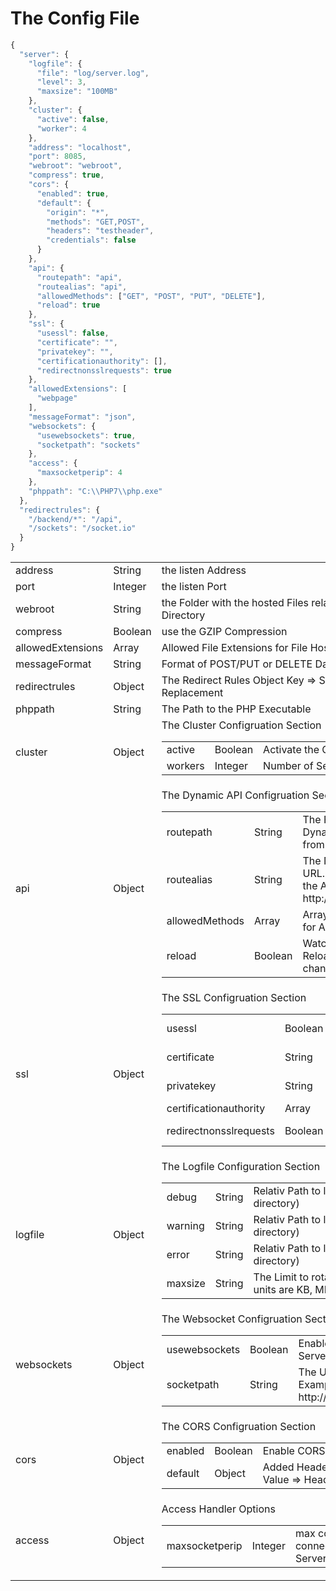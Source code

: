 # The Config File

```javascript
{
  "server": {
    "logfile": {
      "file": "log/server.log",
      "level": 3,
      "maxsize": "100MB"
    },
    "cluster": {
      "active": false,
      "worker": 4
    },
    "address": "localhost",
    "port": 8085,
    "webroot": "webroot",
    "compress": true,
    "cors": {
      "enabled": true,
      "default": {
        "origin": "*",
        "methods": "GET,POST",
        "headers": "testheader",
        "credentials": false
      }
    },
    "api": {
      "routepath": "api",
      "routealias": "api",
      "allowedMethods": ["GET", "POST", "PUT", "DELETE"],
      "reload": true
    },
    "ssl": {
      "usessl": false,
      "certificate": "",
      "privatekey": "",
      "certificationauthority": [],
      "redirectnonsslrequests": true
    },
    "allowedExtensions": [
      "webpage"
    ],
    "messageFormat": "json",
    "websockets": {
      "usewebsockets": true,
      "socketpath": "sockets"
    },
    "access": {
      "maxsocketperip": 4
    },
    "phppath": "C:\\PHP7\\php.exe"
  },
  "redirectrules": {
    "/backend/*": "/api",
    "/sockets": "/socket.io"
  }
}
```

<table>
<tr>
    <td>address</td>
    <td>String</td>
    <td>the listen Address</td>
</tr>
<tr>
    <td>port</td>
    <td>Integer</td>
    <td>the listen Port</td>
</tr>
<tr>
    <td>webroot</td>
    <td>String</td>
    <td>the Folder with the hosted Files relativ of the current Directory</td>
</tr>
<tr>
    <td>compress</td>
    <td>Boolean</td>
    <td>use the GZIP Compression</td>
</tr>
<tr>
    <td>allowedExtensions</td>
    <td>Array</td>
    <td>Allowed File Extensions for File Hosting</td>
</tr>
<tr>
    <td>messageFormat</td>
    <td>String</td>
    <td>Format of POST/PUT or DELETE Data in Dynamic API</td>
</tr>
<tr>
    <td>redirectrules</td>
    <td>Object</td>
    <td>The Redirect Rules Object Key => Search and Value => Replacement</td>
</tr>
<tr>
    <td>phppath</td>
    <td>String</td>
    <td>The Path to the PHP Executable</td>
</tr>
<tr>
    <td>cluster</td>
    <td>Object</td>
    <td>
        The Cluster Configruation Section
        <table>
            <tr>
                <td>active</td>
                <td>Boolean</td>
                <td>Activate the CLuster Mode</td>
            </tr>
            <tr>
                <td>workers</td>
                <td>Integer</td>
                <td>Number of Server Threads</td>
            </tr>
        </table>
    </td>
</tr>
<tr>
    <td>api</td>
    <td>Object</td>
    <td>
        The Dynamic API Configruation Section
        <table>
            <tr>
                <td>routepath</td>
                <td>String</td>
                <td>The Folder that contains the Dynamic API Files relative from current Directory</td>
            </tr>
            <tr>
                <td>routealias</td>
                <td>String</td>
                <td>The Name of the API in URL. For Example api call the API http://localhost:8085/api</td>
            </tr>
            <tr>
                <td>allowedMethods</td>
                <td>Array</td>
                <td>Array of allowed Methods for API Route</td>
            </tr>
            <tr>
                <td>reload</td>
                <td>Boolean</td>
                <td>Watch API Folder and Reload when API Route changes</td>
            </tr>
        </table>
    </td>
</tr>
<tr>
    <td>ssl</td>
    <td>Object</td>
    <td>
        The SSL Configruation Section
        <table>
            <tr>
                <td>usessl</td>
                <td>Boolean</td>
                <td>Enable HTTPS on Dynamic API</td>
            </tr>
            <tr>
                <td>certificate</td>
                <td>String</td>
                <td>The Path to the SSL Certificate</td>
            </tr>
            <tr>
                <td>privatekey</td>
                <td>String</td>
                <td>The Path to the Private Key</td>
            </tr>
            <tr>
                <td>certificationauthority</td>
                <td>Array</td>
                <td>Certificate Chain</td>
            </tr>
            <tr>
                <td>redirectnonsslrequests</td>
                <td>Boolean</td>
                <td>Redirect HTTP Requests to HTTPS</td>
            </tr>
        </table>
    </td>
</tr>
<tr>
    <td>logfile</td>
    <td>Object</td>
    <td>
        The Logfile Configuration Section
        <table>
            <tr>
                <td>debug</td>
                <td>String</td>
                <td>Relativ Path to logfile (from working directory)</td>
            </tr>
            <tr>
                <td>warning</td>
                <td>String</td>
                <td>Relativ Path to logfile (from working directory)</td>
            </tr>
            <tr>
                <td>error</td>
                <td>String</td>
                <td>Relativ Path to logfile (from working directory)</td>
            </tr>
            <tr>
                <td>maxsize</td>
                <td>String</td>
                <td>The Limit to rotate the logfile valid units are KB, MB or GB</td>
            </tr>
        </table>
    </td>
</tr>
<tr>
    <td>websockets</td>
    <td>Object</td>
    <td>
        The Websocket Configruation Section
        <table>
            <tr>
                <td>usewebsockets</td>
                <td>Boolean</td>
                <td>Enable Websockets on the Server</td>
            </tr>
            <tr>
                <td>socketpath</td>
                <td>String</td>
                <td>The URL Path of Socket. For Example "sockets" => http://localhost8085/sockets</td>
            </tr>
        </table>
    </td>
</tr>
<tr>
    <td>cors</td>
    <td>Object</td>
    <td>
        The CORS Configruation Section
        <table>
            <tr>
                <td>enabled</td>
                <td>Boolean</td>
                <td>Enable CORS on the Server</td>
            </tr>
            <tr>
                <td>default</td>
                <td>Object</td>
                <td>Added Headers Key => Header and Value => Header-Value</td>
            </tr>
        </table>
    </td>
</tr>
<tr>
    <td>access</td>
    <td>Object</td>
    <td>
        Access Handler Options
        <table>
            <tr>
                <td>maxsocketperip</td>
                <td>Integer</td>
                <td>max count of Sockets connect at same Time to the Server for a IP Address</td>
            </tr>
        </table>
    </td>
</tr>
</table>
